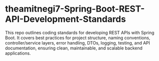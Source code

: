 # theamitnegi7-Spring-Boot-REST-API-Development-Standards
This repo outlines coding standards for developing REST APIs with Spring Boot. It covers best practices for project structure, naming conventions, controller/service layers, error handling, DTOs, logging, testing, and API documentation, ensuring clean, maintainable, and scalable backend applications.
